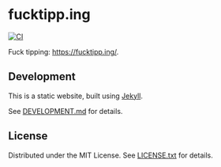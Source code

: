 fucktipp.ing
============

[![CI](https://github.com/egor-tensin/fucktipp.ing/actions/workflows/jekyll.yml/badge.svg)](https://github.com/egor-tensin/fucktipp.ing/actions/workflows/jekyll.yml)

Fuck tipping: https://fucktipp.ing/.

Development
-----------

This is a static website, built using [Jekyll].

[Jekyll]: https://jekyllrb.com/

See [DEVELOPMENT.md] for details.

[DEVELOPMENT.md]: DEVELOPMENT.md

License
-------

Distributed under the MIT License.
See [LICENSE.txt] for details.

[LICENSE.txt]: LICENSE.txt
